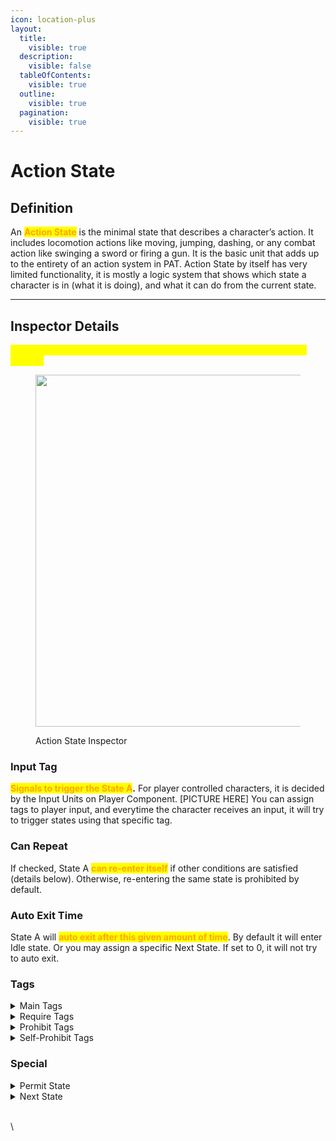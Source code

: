 ```yaml
---
icon: location-plus
layout:
  title:
    visible: true
  description:
    visible: false
  tableOfContents:
    visible: true
  outline:
    visible: true
  pagination:
    visible: true
---
```


# Action State

## Definition

An <mark style="color:orange;">**Action State**</mark> is the minimal state that describes a character’s action. It includes locomotion actions like moving, jumping, dashing, or any combat action like swinging a sword or firing a gun. It is the basic unit that adds up to the entirety of an action system in PAT. Action State by itself has very limited functionality, it is mostly a logic system that shows which state a character is in (what it is doing), and what it can do from the current state.

***

## Inspector Details

<mark style="color:yellow;">(All following description assumes the described Action State named as State A)</mark>

<figure><img src="https://lh7-rt.googleusercontent.com/docsz/AD_4nXe-p9tvInwbfoQp8LMyLjCDoIEDHaDRcylXHZL9gSJ2Ng6TdXtSXx0zXwBXnCYjkIvQaz5lsWVpso6T5qtv_RMOiS54QdOo5rrX8Ca2ua9ppGgoV2MWFda3aErm6aYY4dNn3pcszf02LAjjCRJc7zU_22U?key=wjgYipemgHjXa5pb_ZH-6A" alt="" width="563"><figcaption><p>Action State Inspector</p></figcaption></figure>

### Input Tag

<mark style="color:orange;">**Signals to trigger the State A**</mark>**.** For player controlled characters, it is decided by the Input Units on Player Component. \[PICTURE HERE] You can assign tags to player input, and everytime the character receives an input, it will try to trigger states using that specific tag.

### Can Repeat

If checked, State A <mark style="color:orange;">**can re-enter itself**</mark> if other conditions are satisfied (details below). Otherwise, re-entering the same state is prohibited by default.

### Auto Exit Time

State A will <mark style="color:orange;">**auto exit after this given amount of time**</mark>. By default it will enter Idle state. Or you may assign a specific Next State. If set to 0, it will not try to auto exit.

### Tags

<details>

<summary>Main Tags</summary>

The Tags a character will hold if it is in State A

</details>

<details>

<summary>Require Tags</summary>

After receiving the corresponding Input Tag, State A will check if the character is currently holding the Required Tags before entering. If not, nothing will happen.&#x20;

*   The relationship among outer Elements is logical **disjunction (or)**.&#x20;

    _As long as one element has all of its requirements fulfilled, this is considered to be true and the State can be entered._&#x20;
*   The relationship among inner Elements is logical **conjunction (and)**.&#x20;

    _All requirement tags must be present for it to be considered true, or the no requirement is checked._

</details>

<details>

<summary>Prohibit Tags</summary>

If another State tries to enter when character is in State A, but at least one of its Main Tags is listed in State A’s Prohibit Tags, it cannot be entered.

</details>

<details>

<summary>Self-Prohibit Tags</summary>

If the character is in another State and is currently holding any Tag listed in State A’s Self-Prohibit Tags, State A cannot be entered.

</details>

### Special

<details>

<summary>Permit State</summary>

Regardless of the prohibit / require relationship of tags, any State listed here is allowed to enter during State A.

</details>

<details>

<summary>Next State</summary>

Force character to enter the Next State after the exit of State A instead of idle. Notice that this only applies when State A is exiting by itself, not interrupted by the other state.

</details>

\
\





